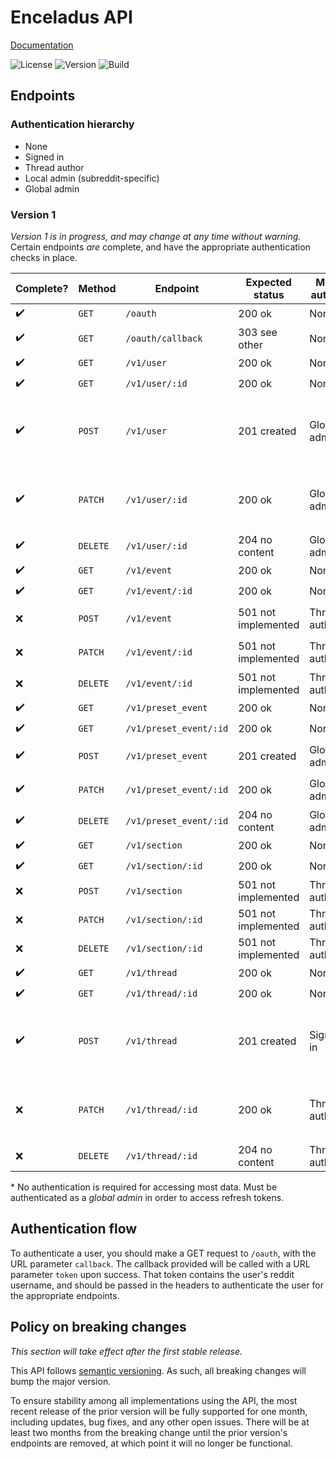# Enceladus API

[Documentation][docs]

![License][license]
![Version][version]
![Build][build]

## Endpoints

### Authentication hierarchy

- None
- Signed in
- Thread author
- Local admin (subreddit-specific)
- Global admin

### Version 1

_Version 1 is in progress,
and may change at any time without warning._
Certain endpoints _are_ complete,
and have the appropriate authentication checks in place.

| Complete?          | Method   | Endpoint               | Expected status     | Min. authn.   | Allowed parameters                                                                                                                         |
| ------------------ | -------- | ---------------------- | ------------------- | ------------- | ------------------------------------------------------------------------------------------------------------------------------------------ |
| :heavy_check_mark: | `GET`    | `/oauth`               | 200 ok              | None          | `callback`                                                                                                                                 |
| :heavy_check_mark: | `GET`    | `/oauth/callback`      | 303 see other       | None          | `code`<br>`state`                                                                                                                          |
| :heavy_check_mark: | `GET`    | `/v1/user`             | 200 ok              | None*         | _none_                                                                                                                                     |
| :heavy_check_mark: | `GET`    | `/v1/user/:id`         | 200 ok              | None*         | _none_                                                                                                                                     |
| :heavy_check_mark: | `POST`   | `/v1/user`             | 201 created         | Global admin  | `reddit_username`<br>`lang`<br>`refresh_token`<br>`is_global_admin`<br>`spacex__is_admin`<br>`spacex__is_mod`<br>`spacex__is_slack_member` |
| :heavy_check_mark: | `PATCH`  | `/v1/user/:id`         | 200 ok              | Global admin  | `lang`<br>`refresh_token`<br>`is_global_admin`<br>`spacex__is_admin`<br>`spacex__is_mod`<br>`spacex__is_slack_member`                      |
| :heavy_check_mark: | `DELETE` | `/v1/user/:id`         | 204 no content      | Global admin  | _none_                                                                                                                                     |
| :heavy_check_mark: | `GET`    | `/v1/event`            | 200 ok              | None          | _none_                                                                                                                                     |
| :heavy_check_mark: | `GET`    | `/v1/event/:id`        | 200 ok              | None          | _none_                                                                                                                                     |
| :x:                | `POST`   | `/v1/event`            | 501 not implemented | Thread author | `message`<br>`posted`<br>`terminal_count`                                                                                                  |
| :x:                | `PATCH`  | `/v1/event/:id`        | 501 not implemented | Thread author | `message`<br>`posted`<br>`terminal_count`                                                                                                  |
| :x:                | `DELETE` | `/v1/event/:id`        | 501 not implemented | Thread author | _none_                                                                                                                                     |
| :heavy_check_mark: | `GET`    | `/v1/preset_event`     | 200 ok              | None          | _none_                                                                                                                                     |
| :heavy_check_mark: | `GET`    | `/v1/preset_event/:id` | 200 ok              | None          | _none_                                                                                                                                     |
| :heavy_check_mark: | `POST`   | `/v1/preset_event`     | 201 created         | Global admin  | `holds_clock`<br>`message`<br>`name`                                                                                                       |
| :heavy_check_mark: | `PATCH`  | `/v1/preset_event/:id` | 200 ok              | Global admin  | `holds_clock`<br>`message`<br>`name`                                                                                                       |
| :heavy_check_mark: | `DELETE` | `/v1/preset_event/:id` | 204 no content      | Global admin  | _none_                                                                                                                                     |
| :heavy_check_mark: | `GET`    | `/v1/section`          | 200 ok              | None          | _none_                                                                                                                                     |
| :heavy_check_mark: | `GET`    | `/v1/section/:id`      | 200 ok              | None          | _none_                                                                                                                                     |
| :x:                | `POST`   | `/v1/section`          | 501 not implemented | Thread author | TBD                                                                                                                                        |
| :x:                | `PATCH`  | `/v1/section/:id`      | 501 not implemented | Thread author | TBD                                                                                                                                        |
| :x:                | `DELETE` | `/v1/section/:id`      | 501 not implemented | Thread author | TBD                                                                                                                                        |
| :heavy_check_mark: | `GET`    | `/v1/thread`           | 200 ok              | None          | _none_                                                                                                                                     |
| :heavy_check_mark: | `GET`    | `/v1/thread/:id`       | 200 ok              | None          | _none_                                                                                                                                     |
| :heavy_check_mark: | `POST`   | `/v1/thread`           | 201 created         | Signed in     | `launch_name`<br>`subreddit`<br>`t0`<br>`take_number`<br>`youtube_id`<br>`created_by`<br>`spacex__api_id`                                  |
| :x:                | `PATCH`  | `/v1/thread/:id`       | 200 ok              | Thread author | `launch_name`<br>`t0`<br>`take_number`<br>`youtube_id`<br>`created_by`<br>`spacex__api_id`                                                 |
| :x:                | `DELETE` | `/v1/thread/:id`       | 204 no content      | Thread author | _none_                                                                                                                                     |

\* No authentication is required for accessing most data.
Must be authenticated as a _global admin_ in order to access refresh tokens.

## Authentication flow

To authenticate a user,
you should make a GET request to `/oauth`,
with the URL parameter `callback`.
The callback provided will be called with a URL parameter `token` upon success.
That token contains the user's reddit username,
and should be passed in the headers to authenticate the user for the appropriate endpoints.

## Policy on breaking changes

_This section will take effect after the first stable release._

This API follows [semantic versioning].
As such, all breaking changes will bump the major version.

To ensure stability among all implementations using the API,
the most recent release of the prior version will be fully supported for one month,
including updates, bug fixes, and any other open issues.
There will be at least two months from the breaking change until the prior version's endpoints are removed,
at which point it will no longer be functional.

[semantic versioning]: https://semver.org
[license]: https://img.shields.io/github/license/r-spacex/enceladus-api.svg?style=flat-square
[version]: https://img.shields.io/github/package-json/v/r-spacex/enceladus-api.svg?style=flat-square
[build]: https://img.shields.io/travis/r-spacex/enceladus-api.svg?style=flat-square
[docs]: https://r-spacex.github.io/enceladus-api
